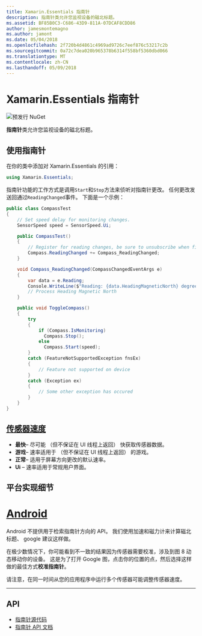 ```yaml
---
title: Xamarin.Essentials 指南针
description: 指南针类允许您监视设备的磁北标题。
ms.assetid: BF85B0C3-C686-43D9-811A-07DCAF8CDD86
author: jamesmontemagno
ms.author: jamont
ms.date: 05/04/2018
ms.openlocfilehash: 2f720b4d4861c4969ad9726c7eef876c53217c2b
ms.sourcegitcommit: 0a72c7dea020b965378b6314f558bf5360dbd066
ms.translationtype: MT
ms.contentlocale: zh-CN
ms.lasthandoff: 05/09/2018
---
```

# <a name="xamarinessentials-compass"></a>Xamarin.Essentials 指南针

![预发行 NuGet](~/media/shared/pre-release.png)

**指南针**类允许您监视设备的磁北标题。

## <a name="using-compass"></a>使用指南针

在你的类中添加对 Xamarin.Essentials 的引用：

```csharp
using Xamarin.Essentials;
```

指南针功能的工作方式是调用`Start`和`Stop`方法来侦听对指南针更改。 任何更改发送回通过`ReadingChanged`事件。 下面是一个示例：

```csharp
public class CompassTest
{
    // Set speed delay for monitoring changes.
    SensorSpeed speed = SensorSpeed.Ui;

    public CompassTest()
    {
        // Register for reading changes, be sure to unsubscribe when finished
        Compass.ReadingChanged += Compass_ReadingChanged;
    }

    void Compass_ReadingChanged(CompassChangedEventArgs e)
    {
        var data = e.Reading;
        Console.WriteLine($"Reading: {data.HeadingMagneticNorth} degrees");
        // Process Heading Magnetic North
    }

    public void ToggleCompass()
    {
        try
        {
            if (Compass.IsMonitoring)
              Compass.Stop();
            else
              Compass.Start(speed);
        }
        catch (FeatureNotSupportedException fnsEx)
        {
            // Feature not supported on device
        }
        catch (Exception ex)
        {
            // Some other exception has occured
        }
    }
}
```

## <a name="sensor-speedxrefxamarinessentialssensorspeed"></a>[传感器速度](xref:Xamarin.Essentials.SensorSpeed)

- **最快**– 尽可能 （但不保证在 UI 线程上返回） 快获取传感器数据。
- **游戏**– 速率适用于 （但不保证在 UI 线程上返回） 的游戏。
- **正常**– 适用于屏幕方向更改的默认速率。
- **Ui** – 速率适用于常规用户界面。

## <a name="platform-implementation-specifics"></a>平台实现细节

# <a name="androidtabandroid"></a>[Android](#tab/android)

Android 不提供用于检索指南针方向的 API。 我们使用加速和磁力计来计算磁北标题、 google 建议这样做。 

在极少数情况下，你可能看到不一致的结果因为传感器需要校准，涉及到图 8 动态移动你的设备。 这是为了打开 Google 图，点击你的位置的点，然后选择这样做的最佳方式**校准指南针**。

请注意，在同一时间从您的应用程序中运行多个传感器可能调整传感器速度。

--------------

## <a name="api"></a>API

- [指南针源代码](https://github.com/xamarin/Essentials/tree/master/Essentials/Compass)
- [指南针 API 文档](xref:Xamarin.Essentials.Compass)
